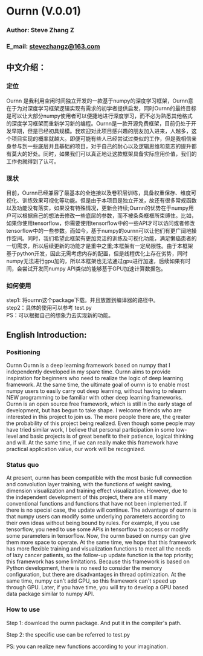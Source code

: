 # Ournn (V.0.01)
### Author: Steve Zhang Z    
### E_mail: stevezhangz@163.com 


## 中文介绍：
### 定位
Ournn 是我利用空闲时间独立开发的一款基于numpy的深度学习框架，Ournn意在于为对深度学习框架逻辑实现有需求的初学者提供启发，同时Ournn的最终目标是可以让大部分numpy使用者可以便捷地进行深度学习，而不必为熟悉其他格式的深度学习框架而重新学习新的编程。Ournn是一款开源免费框架，目前仍处于开发早期，但是已经初具规模。我欢迎对此项目感兴趣的朋友加入进来，人越多，这个项目实现的概率就越大。即便可能有些人已经尝试过类似的工作，但是我相信亲身参与到一些底层并且基础的项目，对于自己的耐心以及逻辑思维和意志的提升都有莫大的好处。同时，如果我们可以真正地让这款框架具备实际应用价值，我们的工作也就得到了认可。

### 现状
目前，Ournn已经兼容了最基本的全连接以及卷积层训练，具备权重保存、维度可视化、训练效果可视化等功能。但是由于本项目是独立开发，故还有很多常规函数以及功能没有落实，如果没有特殊情况，更新会持续;Ournn的优势在于numpy用户可以根据自己的想法去修改一些底层的参数，而不被条条框框所束缚住。比如，如果你使用tensorflow，你需要使用tensorflow中的一些API才可以访问或者修改tensorflow中的一些参数。而如今，基于numpy的ournn可以让他们有更广阔地操作空间。同时，我们希望此框架有更加灵活的训练及可视化功能，满足懒癌患者的一切需求，所以后续更新的功能才是重中之重;本框架有一定局限性。由于本框架基于python开发，因此无需考虑内存的配置，但是线程优化上存在劣势，同时numpy无法进行gpu加的，所以本框架也无法通过gpu进行加速，后续如果有时间，会尝试开发同numpy API类似的能够基于GPU加速计算数据包。

### 如何使用
step1: 将ournn这个package下载。并且放置到编译器的路径中。    
step2：具体的使用可以参考 test.py    
PS：可以根据自己的想象力去实现新的功能。

## English Introduction:

### Positioning

Ournn Ournn is a deep learning framework based on numpy that I independently developed in my spare time. Ournn aims to provide inspiration for beginners who need to realize the logic of deep learning framework. At the same time, the ultimate goal of ournn is to enable most numpy users to easily carry out deep learning, without having to relearn NEW programming to be familiar with other deep learning frameworks. Ournn is an open source free framework, which is still in the early stage of development, but has begun to take shape. I welcome friends who are interested in this project to join us. The more people there are, the greater the probability of this project being realized. Even though some people may have tried similar work, I believe that personal participation in some low-level and basic projects is of great benefit to their patience, logical thinking and will. At the same time, if we can really make this framework have practical application value, our work will be recognized.



### Status quo

At present, ournn has been compatible with the most basic full connection and convolution layer training, with the functions of weight saving, dimension visualization and training effect visualization. However, due to the independent development of this project, there are still many conventional functions and functions that have not been implemented. If there is no special case, the update will continue. The advantage of ournn is that numpy users can modify some underlying parameters according to their own ideas without being bound by rules. For example, if you use tensorflow, you need to use some APIs in tensorflow to access or modify some parameters in tensorflow. Now, the ournn based on numpy can give them more space to operate. At the same time, we hope that this framework has more flexible training and visualization functions to meet all the needs of lazy cancer patients, so the follow-up update function is the top priority; this framework has some limitations. Because this framework is based on Python development, there is no need to consider the memory configuration, but there are disadvantages in thread optimization. At the same time, numpy can't add GPU, so this framework can't speed up through GPU. Later, if you have time, you will try to develop a GPU based data package similar to numpy API.



### How to use

Step 1: download the ournn package. And put it in the compiler's path.

Step 2: the specific use can be referred to test.py

PS: you can realize new functions according to your imagination.
